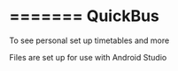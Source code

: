 =======
QuickBus
========

To see personal set up timetables and more

Files are set up for use with Android Studio
